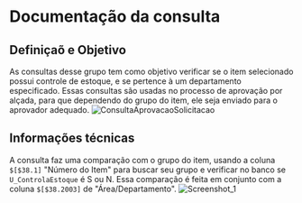 # Documentação da consulta

## Definiçaõ e Objetivo
As consultas desse grupo tem como objetivo verificar se o item selecionado possui controle de estoque, e se pertence à um departamento especificado. Essas consultas são usadas no processo de aprovação por alçada, para que dependendo do grupo do item, ele seja enviado para o aprovador adequado.
![ConsultaAprovacaoSolicitacao](https://github.com/BernardoKrop/Relatorios-e-Consultas/assets/170366143/72501d42-43b4-4155-8fbb-834de6ff8350)

## Informações técnicas
A consulta faz uma comparação com o grupo do item, usando a coluna `$[$38.1]` "Número do Item" para buscar seu grupo e verificar no banco se `U_ControlaEstoque` é S ou N. Essa comparação é feita em conjunto com a coluna `$[$38.2003]` de "Área/Departamento".
![Screenshot_1](https://github.com/BernardoKrop/Relatorios-e-Consultas/assets/170366143/650faa27-897a-45c5-9ef3-d4369da3051b)

